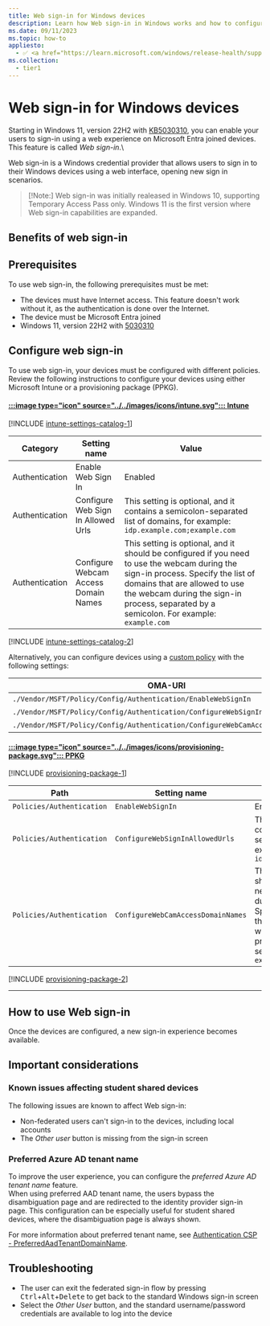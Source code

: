 ```yaml
---
title: Web sign-in for Windows devices
description: Learn how Web sign-in in Windows works and how to configure it.
ms.date: 09/11/2023
ms.topic: how-to
appliesto:
  - ✅ <a href="https://learn.microsoft.com/windows/release-health/supported-versions-windows-client" target="_blank">Windows 11</a>
ms.collection:
  - tier1
---
```


# Web sign-in for Windows devices

Starting in Windows 11, version 22H2 with [KB5030310][KB-1], you can enable your users to sign-in using a web experience on Microsoft Entra joined devices.
This feature is called *Web sign-in*.\

Web sign-in is a Windows credential provider that allows users to sign in to their Windows devices using a web interface, opening new sign in scenarios.

>[!Note:]
>Web sign-in was initially realeased in Windows 10, supporting Temporary Access Pass only. Windows 11 is the first version where Web sign-in capabilities are expanded.

## Benefits of web sign-in

## Prerequisites

To use web sign-in, the following prerequisites must be met:

- The devices must have Internet access. This feature doesn't work without it, as the authentication is done over the Internet.
- The device must be Microsoft Entra joined
- Windows 11, version 22H2 with [5030310][KB-1]

<!-- [!INCLUDE [federated-sign-in](../../includes/licensing/federated-sign-in.md)] -->

## Configure web sign-in

To use web sign-in, your devices must be configured with different policies. Review the following instructions to configure your devices using either Microsoft Intune or a provisioning package (PPKG).

#### [:::image type="icon" source="../../images/icons/intune.svg"::: **Intune**](#tab/intune)

[!INCLUDE [intune-settings-catalog-1](../../../../includes/configure/intune-settings-catalog-1.md)]

| Category | Setting name | Value |
|--|--|--|
| Authentication | Enable Web Sign In | Enabled |
| Authentication | Configure Web Sign In Allowed Urls | This setting is optional, and it contains a semicolon-separated list of domains, for example: `idp.example.com;example.com` |
| Authentication | Configure Webcam Access Domain Names | This setting is optional, and it should be configured if you need to use the webcam during the sign-in process. Specify the list of domains that are allowed to use the webcam during the sign-in process, separated by a semicolon. For example: `example.com` |

[!INCLUDE [intune-settings-catalog-2](../../../../includes/configure/intune-settings-catalog-2.md)]

Alternatively, you can configure devices using a [custom policy][INT-1] with the following settings:

| OMA-URI | More information |
|-|-|
| `./Vendor/MSFT/Policy/Config/Authentication/EnableWebSignIn`| [EnableWebSignIn](../../../client-management/mdm/policy-csp-authentication.md#enablewebsignin) |
| `./Vendor/MSFT/Policy/Config/Authentication/ConfigureWebSignInAllowedUrls`|[ConfigureWebSignInAllowedUrls](../../../client-management/mdm/policy-csp-authentication.md#configurewebsigninallowedurls)|
| `./Vendor/MSFT/Policy/Config/Authentication/ConfigureWebCamAccessDomainNames`|[ConfigureWebcamAccessDomainNames](../../../client-management/mdm/policy-csp-authentication.md#configurewebcamaccessdomainnames)|

#### [:::image type="icon" source="../../images/icons/provisioning-package.svg"::: **PPKG**](#tab/ppkg)

[!INCLUDE [provisioning-package-1](../../../../includes/configure/provisioning-package-1.md)]

| Path | Setting name | Value |
|--|--|--|
| `Policies/Authentication` | `EnableWebSignIn` | Enabled |
| `Policies/Authentication` | `ConfigureWebSignInAllowedUrls` | This setting is optional, and it contains a semicolon-separated list of domains, for example: `idp.example.com;example.com` |
| `Policies/Authentication` | `ConfigureWebCamAccessDomainNames` | This setting is optional, and it should be configured if you need to use the webcam during the sign-in process. Specify the list of domains that are allowed to use the webcam during the sign-in process, separated by a semicolon. For example: `example.com` |

[!INCLUDE [provisioning-package-2](../../../../includes/configure/provisioning-package-2.md)]

---

## How to use Web sign-in

Once the devices are configured, a new sign-in experience becomes available.

## Important considerations

### Known issues affecting student shared devices

The following issues are known to affect Web sign-in:

- Non-federated users can't sign-in to the devices, including local accounts
- The *Other user* button is missing from the sign-in screen

### Preferred Azure AD tenant name

To improve the user experience, you can configure the *preferred Azure AD tenant name* feature.\
When using preferred AAD tenant name, the users bypass the disambiguation page and are redirected to the identity provider sign-in page. This configuration can be especially useful for student shared devices, where the disambiguation page is always shown.

For more information about preferred tenant name, see [Authentication CSP - PreferredAadTenantDomainName][WIN-4].

## Troubleshooting

- The user can exit the federated sign-in flow by pressing <kbd>Ctrl</kbd>+<kbd>Alt</kbd>+<kbd>Delete</kbd> to get back to the standard Windows sign-in screen
- Select the *Other User* button, and the standard username/password credentials are available to log into the device

<!--links-->

[INT-1]: /mem/intune/configuration/custom-settings-windows-10
[KB-1]: https://support.microsoft.com/kb/5030310
[WIN-4]: /windows/client-management/mdm/policy-csp-authentication#preferredaadtenantdomainname
